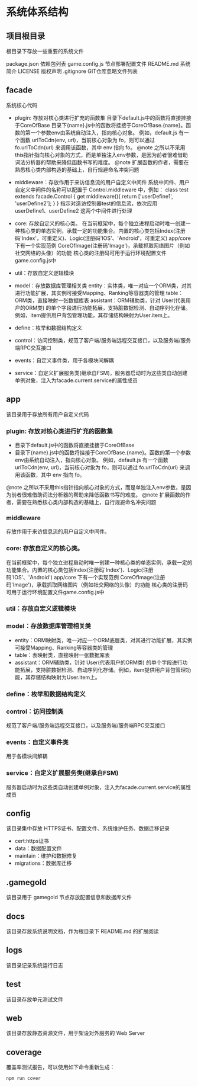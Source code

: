 # 系统体系结构

## 项目根目录

根目录下存放一些重要的系统文件

package.json        依赖包列表
game.config.js      节点部署配置文件
README.md           系统简介
LICENSE             版权声明
.gitignore          GIT仓库忽略文件列表

## facade 

系统核心代码
-    plugin: 存放对核心类进行扩充的函数集
        目录下default.js中的函数将直接挂接于CoreOfBase
        目录下{name}.js中的函数将挂接于CoreOfBase.{name}。函数的第一个参数env由系统自动注入，指向核心对象。
        例如，default.js 有一个函数 urlToCdn(env, url)，当前核心对象为 fo，则可以通过 fo.urlToCdn(url) 来调用该函数，其中 env 指向 fo。
        @note 之所以不采用this指针指向核心对象的方式，而是单独注入env参数，是因为前者很难借助词法分析器的帮助来降低函数书写的难度。
        @note 扩展函数的作者，需要在熟悉核心类内部构造的基础上，自行规避命名冲突问题

-    middleware：存放作用于来访信息流的用户自定义中间件
        系统中间件、用户自定义中间件的名称可以配置于 Control.middleware 中，例如：
            class test extends facade.Control {
                get middleware(){
                    return ['userDefine1', 'userDefine2'];
                }
            }
        指示对造访控制器test的信息流，依次应用 userDefine1、userDefine2 这两个中间件进行处理

-    core: 存放自定义的核心类。
        在当前框架中，每个独立进程启动时唯一创建一种核心类的单态实例，承载一定的功能集合。内置的核心类包括Index(注册码'Index'，可重定义)、Logic(注册码'IOS'、'Android'，可重定义)
        app/core 下有一个实现范例 CoreOfImage(注册码'Image')，承载抓取网络图片（例如社交网络的头像）的功能
        核心类的注册码可用于运行环境配置文件game.config.js中

-    util：存放自定义逻辑模块

-    model：存放数据库管理相关类
        entity：实体类，唯一对应一个ORM类，对其进行功能扩展，其实例可接受Mapping、Ranking等容器类的管理
        table：ORM类，直接映射一张数据库表
        assistant：ORM辅助类，针对 User(代表用户的ORM类) 的单个字段进行功能拓展，支持脏数据检测、自动序列化存储。例如，item提供用户背包管理功能，其存储结构映射为User.item上。

-   define：枚举和数据结构定义
-    control：访问控制类，规范了客户端/服务端远程交互接口，以及服务端/服务端RPC交互接口
-    events：自定义事件类，用于各模块间解耦
-    service：自定义扩展服务类(继承自FSM)，服务器启动时为这些类自动创建单例对象，注入为facade.current.service的属性成员

## app

该目录用于存放所有用户自定义代码

### plugin: 存放对核心类进行扩充的函数集

- 目录下default.js中的函数将直接挂接于CoreOfBase
- 目录下{name}.js中的函数将挂接于CoreOfBase.{name}。函数的第一个参数env由系统自动注入，指向核心对象。
例如，default.js 有一个函数 urlToCdn(env, url)，当前核心对象为 fo，则可以通过 fo.urlToCdn(url) 来调用该函数，其中 env 指向 fo。

@note 之所以不采用this指针指向核心对象的方式，而是单独注入env参数，是因为前者很难借助词法分析器的帮助来降低函数书写的难度。
@note 扩展函数的作者，需要在熟悉核心类内部构造的基础上，自行规避命名冲突问题
    
### middleware

存放作用于来访信息流的用户自定义中间件。

### core: 存放自定义的核心类。
在当前框架中，每个独立进程启动时唯一创建一种核心类的单态实例，承载一定的功能集合。内置的核心类包括Index(注册码'Index')、Logic(注册码'IOS'、'Android')
app/core 下有一个实现范例 CoreOfImage(注册码'Image')，承载抓取网络图片（例如社交网络的头像）的功能
核心类的注册码可用于运行环境配置文件game.config.js中

### util：存放自定义逻辑模块
### model：存放数据库管理相关类
- entity：ORM映射类，唯一对应一个ORM底层类，对其进行功能扩展，其实例可接受Mapping、Ranking等容器类的管理
- table：表映射类，直接映射一张数据库表
- assistant：ORM辅助类，针对 User(代表用户的ORM类) 的单个字段进行功能拓展，支持脏数据检测、自动序列化存储。例如，item提供用户背包管理功能，其存储结构映射为User.item上。

### define：枚举和数据结构定义

### control：访问控制类
规范了客户端/服务端远程交互接口，以及服务端/服务端RPC交互接口

### events：自定义事件类
用于各模块间解耦

### service：自定义扩展服务类(继承自FSM)

服务器启动时为这些类自动创建单例对象，注入为facade.current.service的属性成员

## config

该目录集中存放 HTTPS证书、配置文件、系统维护任务、数据迁移记录

-    cert:https证书
-    data：数据配置文件
-    maintain：维护和数据修复
-    migrations：数据库迁移

## .gamegold

该目录用于 gamegold 节点存放配置信息和数据库文件

## docs

该目录存放系统说明文档，作为根目录下 README.md 的扩展阅读

## logs

该目录记录系统运行日志

## test

该目录存放单元测试文件

## web

该目录存放静态资源文件，用于架设对外服务的 Web Server

## coverage

覆盖率测试报告，可以使用如下命令重新生成：

```bash
npm run cover
```
